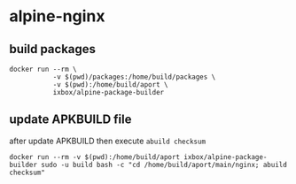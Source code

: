 # alpine-nginx

## build packages
```
docker run --rm \
           -v $(pwd)/packages:/home/build/packages \
           -v $(pwd):/home/build/aport \
           ixbox/alpine-package-builder
```

## update APKBUILD file

after update APKBUILD then execute ```abuild checksum```

```
docker run --rm -v $(pwd):/home/build/aport ixbox/alpine-package-builder sudo -u build bash -c "cd /home/build/aport/main/nginx; abuild checksum"
```

